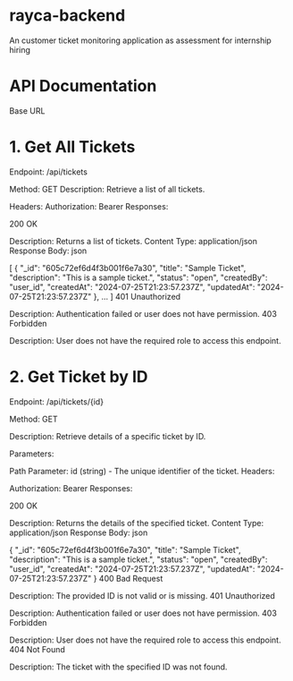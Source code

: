 # rayca-backend

An customer ticket monitoring application as assessment for internship hiring

# API Documentation

Base URL

# 1. Get All Tickets

Endpoint: /api/tickets

Method: GET
Description: Retrieve a list of all tickets.

Headers:
Authorization: Bearer <token>
Responses:

200 OK

Description: Returns a list of tickets.
Content Type: application/json
Response Body:
json

[
{
"_id": "605c72ef6d4f3b001f6e7a30",
"title": "Sample Ticket",
"description": "This is a sample ticket.",
"status": "open",
"createdBy": "user_id",
"createdAt": "2024-07-25T21:23:57.237Z",
"updatedAt": "2024-07-25T21:23:57.237Z"
},
...
]
401 Unauthorized

Description: Authentication failed or user does not have permission.
403 Forbidden

Description: User does not have the required role to access this endpoint.

# 2. Get Ticket by ID

Endpoint: /api/tickets/{id}

Method: GET

Description: Retrieve details of a specific ticket by ID.

Parameters:

Path Parameter:
id (string) - The unique identifier of the ticket.
Headers:

Authorization: Bearer <token>
Responses:

200 OK

Description: Returns the details of the specified ticket.
Content Type: application/json
Response Body:
json

{
"\_id": "605c72ef6d4f3b001f6e7a30",
"title": "Sample Ticket",
"description": "This is a sample ticket.",
"status": "open",
"createdBy": "user_id",
"createdAt": "2024-07-25T21:23:57.237Z",
"updatedAt": "2024-07-25T21:23:57.237Z"
}
400 Bad Request

Description: The provided ID is not valid or is missing.
401 Unauthorized

Description: Authentication failed or user does not have permission.
403 Forbidden

Description: User does not have the required role to access this endpoint.
404 Not Found

Description: The ticket with the specified ID was not found.
